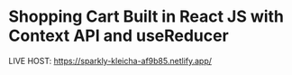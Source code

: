 # Shopping Cart Built in React JS with Context API and useReducer

LIVE HOST: https://sparkly-kleicha-af9b85.netlify.app/


